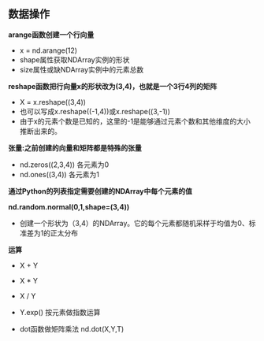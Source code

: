 ## 数据操作

**arange函数创建一个行向量**

- x = nd.arange(12)
- shape属性获取NDArray实例的形状
- size属性或缺NDArray实例中的元素总数

**reshape函数把行向量x的形状改为(3,4)，也就是一个3行4列的矩阵**

- X = x.reshape((3,4))	
- 也可以写成x.reshape((-1,4))或x.reshape((3,-1))
- 由于x的元素个数是已知的，这里的-1是能够通过元素个数和其他维度的大小推断出来的。

**张量:之前创建的向量和矩阵都是特殊的张量**

- nd.zeros((2,3,4))
  		各元素为0
- nd.ones((3,4))
  		各元素为1

**通过Python的列表指定需要创建的NDArray中每个元素的值**

**nd.random.normal(0,1,shape=(3,4))**

- 创建一个形状为（3,4）的NDArray。它的每个元素都随机采样于均值为0、标准差为1的正太分布

**运算**

- X + Y


- X * Y


- X / Y


- Y.exp()
  	按元素做指数运算

- dot函数做矩阵乘法
  	nd.dot(X,Y,T)